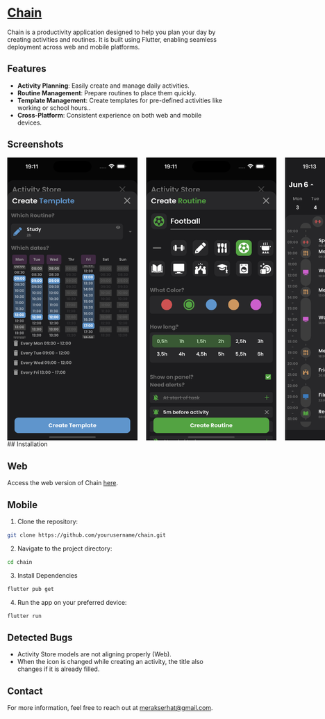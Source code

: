 # [Chain](https://chain-af4e5.web.app/)

Chain is a productivity application designed to help you plan your day by creating activities and routines. It is built using Flutter, enabling seamless deployment across web and mobile platforms.

## Features

- **Activity Planning**: Easily create and manage daily activities.
- **Routine Management**: Prepare routines to place them quickly.
- **Template Management**: Create templates for pre-defined activities like working or school hours..
- **Cross-Platform**: Consistent experience on both web and mobile devices.

## Screenshots

<div style="display:flex; width: 100%;">
    <img src="./images/ss1.png" alt="Screenshot 1" style="margin-right: 20px; width: 300px;" />
    <img src="./images/ss2.png" alt="Screenshot 2" style="margin-right: 20px; width: 300px;" />
    <img src="./images/ss3.png" alt="Screenshot 3" style="width: 300px;" />
</div>
## Installation

## Web
Access the web version of Chain [here](https://chain-af4e5.web.app/).

## Mobile
1. Clone the repository:
```bash
git clone https://github.com/yourusername/chain.git
```
2. Navigate to the project directory:
```bash
cd chain
```

3. Install Dependencies
```bash
flutter pub get
```

4. Run the app on your preferred device:
```bash
flutter run
```

## Detected Bugs

- Activity Store models are not aligning properly (Web).
- When the icon is changed while creating an activity, the title also changes if it is already filled.

## Contact

For more information, feel free to reach out at merakserhat@gmail.com.
